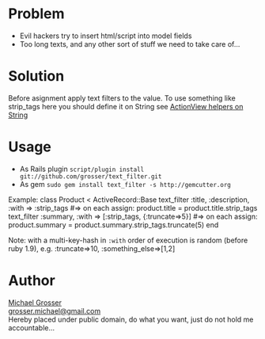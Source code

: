 Problem
=======
 - Evil hackers try to insert html/script into model fields
 - Too long texts, and any other sort of stuff we need to take care of...

Solution
========
Before asignment apply text filters to the value.
To use something like strip_tags here you should define it on String see [ActionView helpers on String](http://pragmatig.wordpress.com/2009/05/30/all-actionview-helpers-on-strings)

Usage
=====
 - As Rails plugin  `script/plugin install git://github.com/grosser/text_filter.git`
 - As gem `sudo gem install text_filter -s http://gemcutter.org `


Example:
    class Product < ActiveRecord::Base
      text_filter :title, :description, :with => :strip_tags #=> on each assign: product.title = product.title.strip_tags
      text_filter :summary, :with => [:strip_tags, {:truncate=>5}] #=> on each assign: product.summary = product.summary.strip_tags.truncate(5)
    end

Note: with a multi-key-hash in `:with` order of execution is random (before ruby 1.9), e.g. :truncate=>10, :something_else=>[1,2]

Author
======
[Michael Grosser](http://pragmatig.wordpress.com)  
grosser.michael@gmail.com  
Hereby placed under public domain, do what you want, just do not hold me accountable...